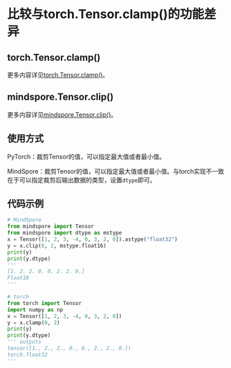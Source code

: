 # 比较与torch.Tensor.clamp()的功能差异

## torch.Tensor.clamp()

更多内容详见[torch.Tensor.clamp()](https://pytorch.org/docs/stable/generated/torch.Tensor.clamp.html)。

## mindspore.Tensor.clip()

更多内容详见[mindspore.Tensor.clip()](https://mindspore.cn/docs/zh-CN/r1.8/api_python/mindspore/mindspore.Tensor.html#mindspore.Tensor.clip)。

## 使用方式

PyTorch：裁剪Tensor的值，可以指定最大值或者最小值。

MindSpore：裁剪Tensor的值，可以指定最大值或者最小值。与torch实现不一致在于可以指定裁剪后输出数据的类型，设置`dtype`即可。

## 代码示例

```python
# MindSpore
from mindspore import Tensor
from mindspore import dtype as mstype
x = Tensor([1, 2, 3, -4, 0, 3, 2, 0]).astype("float32")
y = x.clip(0, 2, mstype.float16)
print(y)
print(y.dtype)
'''
[1. 2. 2. 0. 0. 2. 2. 0.]
Float16
'''

# torch
from torch import Tensor
import numpy as np
x = Tensor([1, 2, 3, -4, 0, 3, 2, 0])
y = x.clamp(0, 2)
print(y)
print(y.dtype)
''' outputs
tensor([1., 2., 2., 0., 0., 2., 2., 0.])
torch.float32
'''
```
